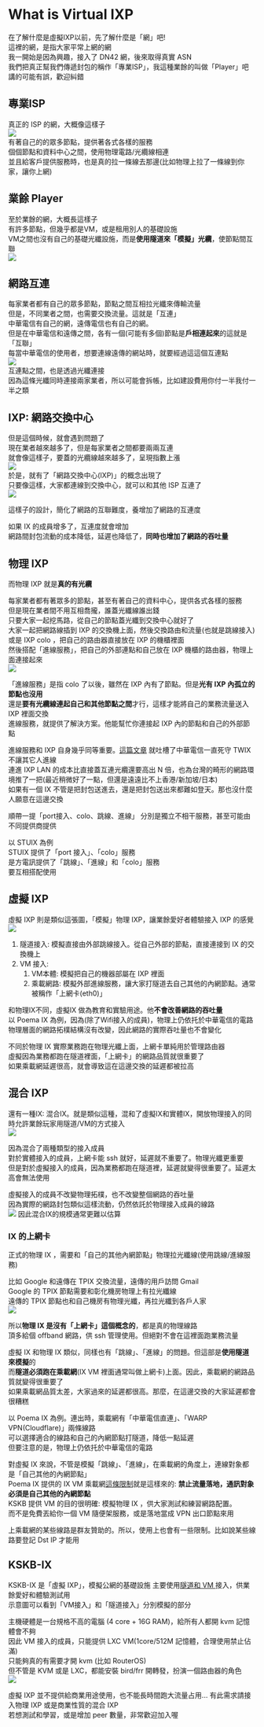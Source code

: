 # What is Virtual IXP

在了解什麼是虛擬IXP以前，先了解什麼是「網」吧!  
這裡的網，是指大家平常上網的網   
我一開始是因為興趣，接入了 DN42 網，後來取得真實 ASN  
我們把真正幫我們傳遞封包的稱作「專業ISP」，我這種業餘的叫做「Player」吧  
講的可能有誤，歡迎糾錯

## 專業ISP
真正的 ISP 的網，大概像這樣子  
![](https://i.imgur.com/EUixT9N.png)  
有著自己的的眾多節點，提供著各式各樣的服務  
個個節點和資料中心之間，使用物理電路/光纜線相連  
並且給客戶提供服務時，也是真的拉一條線去那邊(比如物理上拉了一條線到你家，讓你上網)  

## 業餘 Player
至於業餘的網，大概長這樣子  
有許多節點，但幾乎都是VM，或是租用別人的基礎設施  
VM之間也沒有自己的基礎光纖設施，而是**使用隧道來「模擬」光纜**，使節點間互聯  
![](https://i.imgur.com/ukRolkU.png)  

## 網路互連
每家業者都有自己的眾多節點，節點之間互相拉光纖來傳輸流量  
但是，不同業者之間，也需要交換流量。這就是「互連」  
中華電信有自己的網，遠傳電信也有自己的網。  
但是在中華電信和遠傳之間，各有一個(可能有多個)節點是**戶相連起來**的這就是「互聯」  
每當中華電信的使用者，想要連線遠傳的網站時，就要經過這這個互連點   
![](https://i.imgur.com/xC9vlU5.png)  
互連點之間，也是透過光纖連接  
因為這條光纖同時連接兩家業者，所以可能會拆帳，比如建設費用你付一半我付一半之類  

## IXP: 網路交換中心
但是這個時候，就會遇到問題了  
現在業者越來越多了，但是每家業者之間都要兩兩互連  
就會像這樣子，要蓋的光纜線越來越多了，呈現指數上漲  
![](https://i.imgur.com/TYyAiNt.png)  
於是，就有了「網路交換中心(IXP)」的概念出現了  
只要像這樣，大家都連線到交換中心，就可以和其他 ISP 互連了  
![](https://i.imgur.com/iH6Nm5w.png)  

這樣子的設計，簡化了網路的互聯難度，養增加了網路的互連度  

如果 IX 的成員增多了，互連度就會增加  
網路間封包流動的成本降低，延遲也降低了，**同時也增加了網路的吞吐量**  

## 物理 IXP
而物理 IXP 就是**真的有光纜**  

每家業者都有著眾多的節點，甚至有著自己的資料中心，提供各式各樣的服務  
但是現在業者間不用互相喬攏，誰蓋光纖線誰出錢  
只要大家一起挖馬路，從自己的節點蓋光纖到交換中心就好了  
大家一起把網路線插到 IXP 的交換機上面，然後交換路由和流量(也就是跳線接入)  
或是 IXP colo ，把自己的路由器直接放在 IXP 的機櫃裡面  
然後搭配「進線服務」，把自己的外部連點和自己放在 IXP 機櫃的路由器，物理上面連接起來  
![](https://i.imgur.com/0HXWiAX.png)  

「進線服務」是指 colo 了以後，雖然在 IXP 內有了節點。但是**光有 IXP 內孤立的節點也沒用**  
還是**要有光纜線連起自己和其他節點之間**才行，這樣才能將自己的業務流量送入 IXP 裡面交換  
進線服務，就提供了解決方案。他能幫忙你連接起 IXP 內的節點和自己的外部節點  

進線服務和 IXP 自身幾乎同等重要。[這篇文章](https://www.ptt.cc/bbs/Broad_Band/M.1239365152.A.886.html) 就吐槽了中華電信一直死守 TWIX 不讓其它人進線  
連進 IXP LAN 的成本比直接蓋互連光纜還要高出 N 倍，也為台灣的畸形的網路環境推了一把(最近稍微好了一點，但還是遠遠比不上香港/新加坡/日本)  
如果有一個 IX 不管是把封包送進去，還是把封包送出來都難如登天。那也沒什麼人願意在這邊交換  

順帶一提「port接入、colo、跳線、進線」 分別是獨立不相干服務，甚至可能由不同提供商提供  

以 STUIX 為例  
STUIX 提供了「port 接入」、「colo」服務  
是方電訊提供了「跳線」、「進線」和「colo」服務  
要互相搭配使用  

## 虛擬 IXP

虛擬 IXP 則是類似這張圖，「模擬」物理 IXP，讓業餘愛好者體驗接入 IXP 的感覺  
![](https://i.imgur.com/jt1pPjI.png)  

1. 隧道接入: 模擬直接由外部跳線接入。從自己外部的節點，直接連接到 IX 的交換機上
2. VM 接入: 
    1. VM本體: 模擬把自己的機器部屬在 IXP 裡面
    2. 乘載網路: 模擬外部進線服務，讓大家打隧道去自己其他的內網節點。通常被稱作「上網卡(eth0)」

和物理IX不同，虛擬IX 做為教育和實驗用途。他**不會改善網路的吞吐量**  
以 Poema IX 為例，因為(除了Wifi接入的成員)，物理上仍依托於中華電信的電路  
物理層面的網路拓樸結構沒有改變，因此網路的實際吞吐量也不會變化  

不同於物理 IX 實際業務跑在物理光纖上面，上網卡單純用於管理路由器  
虛擬因為業務都跑在隧道裡面，「上網卡」的網路品質就很重要了  
如果乘載網延遲很高，就會導致這在這邊交換的延遲都被拉高  

## 混合 IXP

還有一種IX: 混合IX。就是類似這種，混和了虛擬IX和實體IX，開放物理接入的同時允許業餘玩家用隧道/VM的方式接入  
![](https://i.imgur.com/l3m9nJk.png)

因為混合了兩種類型的接入成員  
對於實體接入的成員，上網卡能 ssh 就好，延遲就不重要了。物理光纖更重要  
但是對於虛擬接入的成員，因為業務都跑在隧道裡，延遲就變得很重要了。延遲太高會無法使用  

虛擬接入的成員不改變物理拓樸，也不改變整個網路的吞吐量  
因為實際的網路封包類似這樣流動，仍然依託於物理接入成員的線路  
![](https://i.imgur.com/SY5n5Zy.png)
因此混合IX的規模通常更難以估算  

### IX 的上網卡<a name="IX-VM-ETH0"></a>

正式的物理 IX ，需要和「自己的其他內網節點」物理拉光纖線(使用跳線/進線服務)  

比如 Google 和遠傳在 TPIX 交換流量，遠傳的用戶訪問 Gmail  
Google 的 TPIX 節點需要和彰化機房物理上有拉光纖線  
遠傳的 TPIX 節點也和自己機房有物理光纖，再拉光纖到各戶人家  
![](https://i.imgur.com/DAEiOfm.png)

所以**物理 IX 是沒有「上網卡」這個概念的**，都是真的物理線路  
頂多給個 offband 網路，供 ssh 管理使用。但絕對不會在這裡面跑業務流量  

虛擬 IX 和物理 IX 類似，同樣也有「跳線」、「進線」的問題。但這部是**使用隧道來模擬**的  
而**隧道必須跑在乘載網**(IX VM 裡面通常叫做上網卡)上面。因此，乘載網的網路品質就變得很重要了  
如果乘載網品質太差，大家過來的延遲都很高。那麼，在這邊交換的大家延遲都會很糟糕  

以 Poema IX 為例。連出時，乘載網有「中華電信直連」、「WARP VPN(Cloudflare)」兩條線路  
可以選擇適合的線路和自己的內網節點打隧道，降低一點延遲  
但要注意的是，物理上仍依托於中華電信的電路

對虛擬 IX 來說，不管是模擬「跳線」、「進線」，在乘載網的角度上，連線對象都是「自己其他的內網節點」  
Poema IX 提供的 IX VM 乘載網[這條限制](../#IX-VM-LIMIT)就是這樣來的: **禁止流量落地，通訊對象必須是自己其他的內網節點**  
KSKB 提供 VM 的目的很明確: 模擬物理 IX ，供大家測試和練習網路配置。  
而不是免費丟給你一個 VM 隨便架服務，或是落地當成 VPN 出口節點來用  

上乘載網的某些線路是群友贊助的。所以，使用上也會有一些限制。比如說某些線路要登記 Dst IP 才能用  

## KSKB-IX
KSKB-IX 是「虛擬 IXP」，模擬公網的基礎設施
主要使用[隧道和 VM ](/#join)接入，供業餘愛好和體驗測試用  
示意圖可以看到「VM接入」和「隧道接入」分別模擬的部分  

主機硬體是一台規格不高的電腦 (4 core + 16G RAM)，給所有人都開 kvm 記憶體會不夠  
因此 VM 接入的成員，只能提供 LXC VM(1core/512M 記憶體，合理使用禁止佔滿)   
只能夠真的有需要才開 kvm (比如 RouterOS)  
但不管是 KVM 或是 LXC，都能安裝 bird/frr 開轉發，扮演一個路由器的角色  
![](https://i.imgur.com/PPVWC59.png)

虛擬 IXP 並不提供給商業用途使用，也不能長時間跑大流量占用... 
有此需求請接入物理 IXP 或是商業性質的混合 IXP  
若想測試和學習，或是增加 peer 數量，非常歡迎加入喔  

